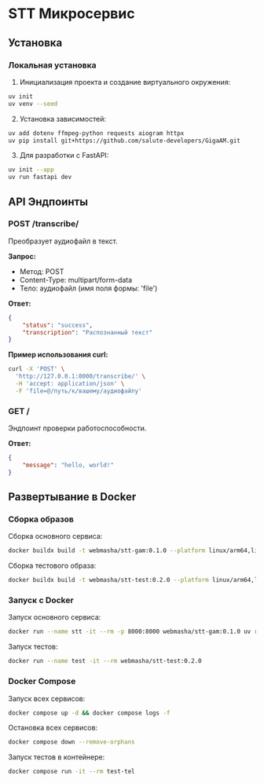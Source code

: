 # STT Микросервис

## Установка

### Локальная установка

1. Инициализация проекта и создание виртуального окружения:
```sh
uv init
uv venv --seed
```

2. Установка зависимостей:
```sh
uv add dotenv ffmpeg-python requests aiogram httpx
uv pip install git+https://github.com/salute-developers/GigaAM.git
```

3. Для разработки с FastAPI:
```sh
uv init --app
uv run fastapi dev
```

## API Эндпоинты

### POST /transcribe/
Преобразует аудиофайл в текст.

**Запрос:**
- Метод: POST
- Content-Type: multipart/form-data
- Тело: аудиофайл (имя поля формы: 'file')

**Ответ:**
```json
{
    "status": "success",
    "transcription": "Распознанный текст"
}
```

**Пример использования curl:**
```sh
curl -X 'POST' \
  'http://127.0.0.1:8000/transcribe/' \
  -H 'accept: application/json' \
  -F 'file=@/путь/к/вашему/аудиофайлу'
```

### GET /
Эндпоинт проверки работоспособности.

**Ответ:**
```json
{
    "message": "hello, world!"
}
```

## Развертывание в Docker

### Сборка образов

Сборка основного сервиса:
```sh
docker buildx build -t webmasha/stt-gam:0.1.0 --platform linux/arm64,linux/amd64 --push .
```

Сборка тестового образа:
```sh
docker buildx build -t webmasha/stt-test:0.2.0 --platform linux/arm64,linux/amd64 --push test
```

### Запуск с Docker

Запуск основного сервиса:
```sh
docker run --name stt -it --rm -p 8000:8000 webmasha/stt-gam:0.1.0 uv run fastapi dev --host 0.0.0.0
```

Запуск тестов:
```sh
docker run --name test -it --rm webmasha/stt-test:0.2.0
```

### Docker Compose

Запуск всех сервисов:
```sh
docker compose up -d && docker compose logs -f
```

Остановка всех сервисов:
```sh
docker compose down --remove-orphans
```

Запуск тестов в контейнере:
```sh
docker compose run -it --rm test-tel
```
